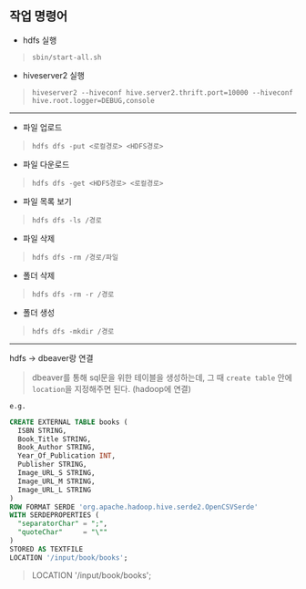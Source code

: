 ## 작업	명령어

- hdfs 실행
> `sbin/start-all.sh`

- hiveserver2 실행
> `hiveserver2 --hiveconf hive.server2.thrift.port=10000 --hiveconf hive.root.logger=DEBUG,console`
---
- 파일 업로드	
>`hdfs dfs -put <로컬경로> <HDFS경로>`

- 파일 다운로드	
> `hdfs dfs -get <HDFS경로> <로컬경로>`

- 파일 목록 보기	
> `hdfs dfs -ls /경로`

- 파일 삭제	
> `hdfs dfs -rm /경로/파일`

- 폴더 삭제	
> `hdfs dfs -rm -r /경로`

- 폴더 생성	
> `hdfs dfs -mkdir /경로`

---
hdfs -> dbeaver랑 연결
> dbeaver를 통해 sql문을 위한 테이블을 생성하는데, 그 때 `create table` 안에 `location`을 지정해주면 된다. (hadoop에 연결)

`e.g.`
```sql
CREATE EXTERNAL TABLE books (
  ISBN STRING,
  Book_Title STRING,
  Book_Author STRING,
  Year_Of_Publication INT,
  Publisher STRING,
  Image_URL_S STRING,
  Image_URL_M STRING,
  Image_URL_L STRING
)
ROW FORMAT SERDE 'org.apache.hadoop.hive.serde2.OpenCSVSerde'
WITH SERDEPROPERTIES (
  "separatorChar" = ";",
  "quoteChar"     = "\""
)
STORED AS TEXTFILE
LOCATION '/input/book/books';

```

> LOCATION '/input/book/books';